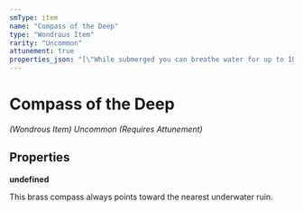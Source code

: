 ```yaml
---
smType: item
name: "Compass of the Deep"
type: "Wondrous Item"
rarity: "Uncommon"
attunement: true
properties_json: "[\"While submerged you can breathe water for up to 10 minutes per day.\"]"
---
```


# Compass of the Deep
*(Wondrous Item) Uncommon (Requires Attunement)*

## Properties

**undefined**


This brass compass always points toward the nearest underwater ruin.
